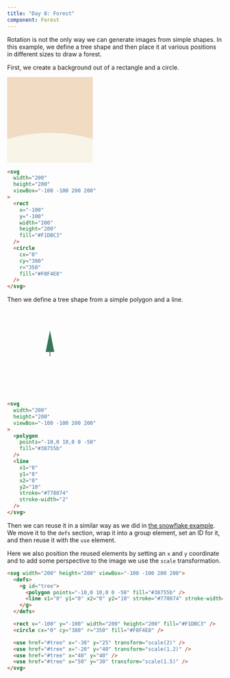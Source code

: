 ```yaml
---
title: "Day 8: Forest"
component: Forest
---
```


Rotation is not the only way we can generate images from simple shapes. In this example, we define a tree shape and then place it at various positions in different sizes to draw a forest.

First, we create a background out of a rectangle and a circle.

<div class="grid-200">

<svg width="200" height="200" viewBox="-100 -100 200 200">
  <rect x="-100" y="-100" width="200" height="200" fill="#F1DBC3" />
  <circle cx="0" cy="380" r="350" fill="#F8F4E8" />
</svg>

<!-- prettier-ignore -->
```html
<svg
  width="200"
  height="200"
  viewBox="-100 -100 200 200"
>
  <rect 
    x="-100" 
    y="-100" 
    width="200" 
    height="200" 
    fill="#F1DBC3"
  />
  <circle 
    cx="0" 
    cy="380" 
    r="350" 
    fill="#F8F4E8" 
  />
</svg>
```

</div>

Then we define a tree shape from a simple polygon and a line.

<div class="grid-200">

<svg width="200" height="200" viewBox="-100 -100 200 200">
  <polygon points="-10,0 10,0 0 -50" fill="#38755b" />
  <line x1="0" y1="0" x2="0" y2="10" stroke="#778074" stroke-width="2" />
</svg>

<!-- prettier-ignore -->
```html
<svg
  width="200"
  height="200"
  viewBox="-100 -100 200 200"
>
  <polygon 
    points="-10,0 10,0 0 -50" 
    fill="#38755b" 
  />
  <line 
    x1="0" 
    y1="0" 
    x2="0" 
    y2="10" 
    stroke="#778074"
    stroke-width="2" 
  />
</svg>
```

</div>

Then we can reuse it in a similar way as we did in <a href="/svg/path">the snowflake example</a>. We move it to the `defs` section, wrap it into a group element, set an ID for it, and then reuse it with the `use` element.

Here we also position the reused elements by setting an `x` and `y` coordinate and to add some perspective to the image we use the `scale` transformation.

```html
<svg width="200" height="200" viewBox="-100 -100 200 200">
  <defs>
    <g id="tree">
      <polygon points="-10,0 10,0 0 -50" fill="#38755b" />
      <line x1="0" y1="0" x2="0" y2="10" stroke="#778074" stroke-width="2" />
    </g>
  </defs>

  <rect x="-100" y="-100" width="200" height="200" fill="#F1DBC3" />
  <circle cx="0" cy="380" r="350" fill="#F8F4E8" />

  <use href="#tree" x="-30" y="25" transform="scale(2)" />
  <use href="#tree" x="-20" y="40" transform="scale(1.2)" />
  <use href="#tree" x="40" y="40" />
  <use href="#tree" x="50" y="30" transform="scale(1.5)" />
</svg>
```
